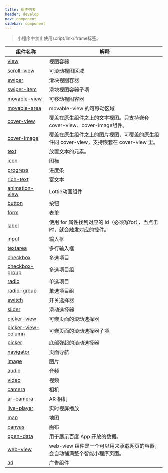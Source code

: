 ```yaml
---
title: 组件列表
header: develop
nav: component
sidebar: component
---
```



> 小程序中禁止使用script/link/iframe标签。


|组件名称 | 解释 |
|---- | ---- |
|<a href="/develop/component/view_view/">view</a>  | 视图容器 |
|<a href="/develop/component/view_scroll-view/">scroll-view</a>| 可滚动视图区域 |
|<a href="/develop/component/view_swiper/">swiper</a> |滑块视图容器 |
|<a href="/develop/component/view_swiper-item/">swiper-item</a> |滑块视图容器子项 |
|<a href="/develop/component/view_movable-view/">movable-view</a>|可移动视图容器|
|<a href="/develop/component/view_movable-area/">movable-area</a>|movable-view 的可移动区域|
|<a href="/develop/component/view_cover-view/">cover-view</a>| 覆盖在原生组件之上的文本视图。只支持嵌套cover-view、cover-image组件。|
|<a href="/develop/component/view_cover-image/">cover-image</a>|覆盖在原生组件之上的图片视图，可覆盖的原生组件同 cover-view，支持嵌套在 cover-view 里。|
|<a href="/develop/component/base_text/">text</a>|放置文本的元素。|
|<a href="/develop/component/base_icon/">icon</a>|图标|
|<a href="/develop/component/base_progress/">progress</a>|进度条|
|<a href="/develop/component/base_rich-text/">rich-text</a>|富文本|
|<a href="/develop/component/base_animation-view-Lottie/">animation-view</a>|Lottie动画组件|
|<a href="/develop/component/formlist_button/">button</a>|按钮|
|<a href="/develop/component/formlist_form/">form</a>|表单|
|<a href="/develop/component/formlist_label/">label</a>|使用 for 属性找到对应的 id（必须写for），当点击时，就会触发对应的控件。|
|<a href="/develop/component/formlist_input/">input</a>|输入框|
|<a href="/develop/component/formlist_textarea/">textarea</a>| 多行输入框|
|<a href="/develop/component/formlist_checkbox/">checkbox</a>|多选项目|
|<a href="/develop/component/formlist_checkbox-group/">checkbox-group</a>|多选项目组|
|<a href="/develop/component/formlist_radio/">radio</a>|单选项目|
|<a href="/develop/component/formlist_radio-group/">radio-group</a>|单选项目组|
|<a href="/develop/component/formlist_switch/">switch</a>|开关选择器|
|<a href="/develop/component/formlist_slider/">slider</a>| 滑动选择器|
|<a href="/develop/component/formlist_picker-view/">picker-view</a>|可嵌页面的滚动选择器|
|<a href="/develop/component/formlist_picker-view-column/">picker-view-column</a>|可嵌页面的滚动选择器子项|
|<a href="/develop/component/formlist_picker/">picker</a>|底部弹起的滚动选择器|
|<a href="/develop/component/nav/">navigator</a>|页面导航|
|<a href="/develop/component/media_image/">image</a>|图片|
|<a href="/develop/component/media_audio/">audio</a>|音频|
|<a href="/develop/component/media_video/">video</a>|视频|
|<a href="/develop/component/media_camera/">camera</a>|相机|
|<a href="/develop/component/media_ar-camera/">ar-camera</a>|AR 相机|
|<a href="/develop/component/media_live-player/">live-player</a>|实时视屏播放|
|<a href="/develop/component/map/">map</a>|地图|
|<a href="/develop/component/canvas/">canvas</a>|画布|
|<a href="/develop/component/open/">open-data</a>|用于展示百度 App 开放的数据。|
|<a href="/develop/component/open_web-view/">web-view</a>|web-view 组件是一个可以用来承载网页的容器，会自动铺满整个智能小程序页面。|
|<a href="/develop/component/ad/">ad</a>|广告组件|